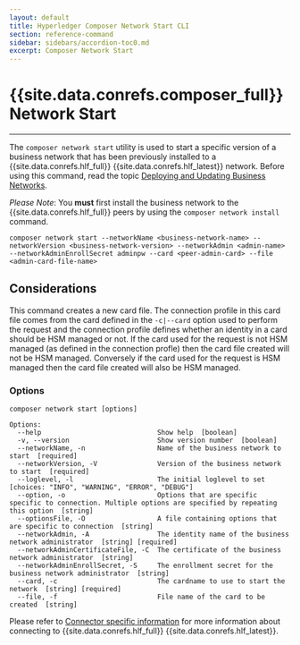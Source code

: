 ```yaml
---
layout: default
title: Hyperledger Composer Network Start CLI
section: reference-command
sidebar: sidebars/accordion-toc0.md
excerpt: Composer Network Start
---
```


# {{site.data.conrefs.composer_full}} Network Start

---

The `composer network start` utility is used to start a specific version of a business network that has been previously installed to a {{site.data.conrefs.hlf_full}} {{site.data.conrefs.hlf_latest}} network.
Before using this command, read the topic [Deploying and Updating Business Networks](../business-network/bnd-deploy.html).

_Please Note_: You **must** first install the business network to the {{site.data.conrefs.hlf_full}} peers by using the `composer network install` command.

```
composer network start --networkName <business-network-name> --networkVersion <business-network-version> --networkAdmin <admin-name> --networkAdminEnrollSecret adminpw --card <peer-admin-card> --file <admin-card-file-name>
```

## Considerations
This command creates a new card file. The connection profile in this card file comes from the card defined in the `-c|--card` option used to perform the request and the connection profile defines whether an identity in a card should be HSM managed or not. If the card used for the request is not HSM managed (as defined in the connection profle) then the card file created will not be HSM managed. Conversely if the card used for the request is HSM managed then the card file created will also be HSM managed.
### Options
```
composer network start [options]

Options:
  --help                             Show help  [boolean]
  -v, --version                      Show version number  [boolean]
  --networkName, -n                  Name of the business network to start  [required]
  --networkVersion, -V               Version of the business network to start  [required]
  --loglevel, -l                     The initial loglevel to set  [choices: "INFO", "WARNING", "ERROR", "DEBUG"]
  --option, -o                       Options that are specific specific to connection. Multiple options are specified by repeating this option  [string]
  --optionsFile, -O                  A file containing options that are specific to connection  [string]
  --networkAdmin, -A                 The identity name of the business network administrator  [string] [required]
  --networkAdminCertificateFile, -C  The certificate of the business network administrator  [string]
  --networkAdminEnrollSecret, -S     The enrollment secret for the business network administrator  [string]
  --card, -c                         The cardname to use to start the network  [string] [required]
  --file, -f                         File name of the card to be created  [string]
  ```
Please refer to [Connector specific information](../managing/connector-information.html) for more information about connecting to {{site.data.conrefs.hlf_full}} {{site.data.conrefs.hlf_latest}}.
